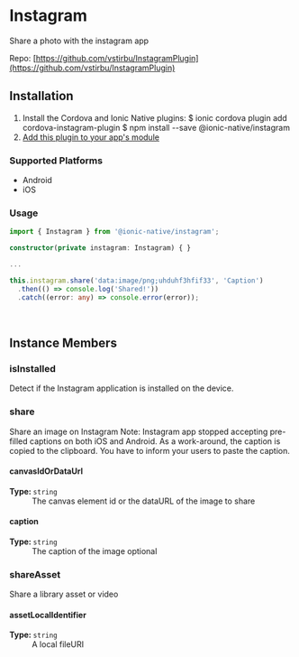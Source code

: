 # Instagram 

Share a photo with the instagram app


Repo: [https://github.com/vstirbu/InstagramPlugin](https://github.com/vstirbu/InstagramPlugin)



## Installation 

<ol>
<li>Install the Cordova and Ionic Native plugins:
<code-block language="shell">$ ionic cordova plugin add cordova-instagram-plugin
$ npm install --save @ionic-native/instagram
</code-block>
</li>
<li><a href="/docs/native/#Add_Plugins_to_Your_App_Module">Add this plugin to your app's module</a></li>
</ol>



### Supported Platforms

* Android
* iOS




### Usage


```typescript
import { Instagram } from '@ionic-native/instagram';

constructor(private instagram: Instagram) { }

...

this.instagram.share('data:image/png;uhduhf3hfif33', 'Caption')
  .then(() => console.log('Shared!'))
  .catch((error: any) => console.error(error));

```




<p><br></p>

## Instance Members

### isInstalled

Detect if the Instagram application is installed on the device.

### share

Share an image on Instagram
Note: Instagram app stopped accepting pre-filled captions on both iOS and Android. As a work-around, the caption is copied to the clipboard. You have to inform your users to paste the caption.

<dl>
<dt><h4>canvasIdOrDataUrl</h4><strong>Type: </strong><code>string</code></dt>
<dd>The canvas element id or the dataURL of the image to share</dd><dt><h4>caption</h4><strong>Type: </strong><code>string</code></dt>
<dd>The caption of the image <span class="tag">optional</span></dd>
</dl>

### shareAsset

Share a library asset or video

<dl>
<dt><h4>assetLocalIdentifier</h4><strong>Type: </strong><code>string</code></dt>
<dd>A local fileURI</dd>
</dl>

<p><br></p>

